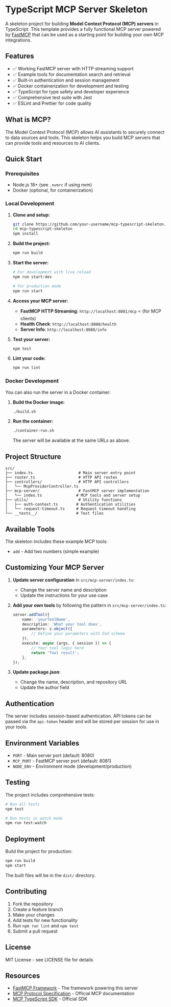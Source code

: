 # TypeScript MCP Server Skeleton

A skeleton project for building **Model Context Protocol (MCP) servers** in TypeScript. This template provides a fully functional MCP server powered by [FastMCP](https://github.com/punkpeye/fastmcp) that can be used as a starting point for building your own MCP integrations.

## Features

- ✅ Working FastMCP server with HTTP streaming support
- ✅ Example tools for documentation search and retrieval
- ✅ Built-in authentication and session management
- ✅ Docker containerization for development and testing
- ✅ TypeScript for type safety and developer experience
- ✅ Comprehensive test suite with Jest
- ✅ ESLint and Prettier for code quality

## What is MCP?

The Model Context Protocol (MCP) allows AI assistants to securely connect to data sources and tools. This skeleton helps you build MCP servers that can provide tools and resources to AI clients.

## Quick Start

### Prerequisites

- Node.js 18+ (see `.nvmrc` if using nvm)
- Docker (optional, for containerization)

### Local Development

1. **Clone and setup:**
   ```bash
   git clone https://github.com/your-username/mcp-typescript-skeleton.git
   cd mcp-typescript-skeleton
   npm install
   ```

2. **Build the project:**
   ```bash
   npm run build
   ```

3. **Start the server:**
   ```bash
   # For development with live reload
   npm run start:dev

   # For production mode
   npm run start
   ```

4. **Access your MCP server:**
   - **FastMCP HTTP Streaming**: `http://localhost:8081/mcp` ⭐ (for MCP clients)
   - **Health Check**: `http://localhost:8080/health`
   - **Server Info**: `http://localhost:8080/info`

5. **Test your server:**
   ```bash
   npm test
   ```

6. **Lint your code:**
   ```bash
   npm run lint
   ```

### Docker Development

You can also run the server in a Docker container:

1. **Build the Docker image:**
   ```bash
   ./build.sh
   ```

2. **Run the container:**
   ```bash
   ./container-run.sh
   ```

   The server will be available at the same URLs as above.

## Project Structure

```
src/
├── index.ts                    # Main server entry point
├── router.ts                   # HTTP API routes
├── controllers/                # HTTP API controllers
│   └── McpProviderController.ts
├── mcp-server/                 # FastMCP server implementation
│   └── index.ts               # MCP tools and server setup
├── utils/                      # Utility functions
│   ├── auth-context.ts        # Authentication utilities
│   └── request-timeout.ts     # Request timeout handling
└── __tests__/                 # Test files
```

## Available Tools

The skeleton includes these example MCP tools:

- `add` - Add two numbers (simple example)

## Customizing Your MCP Server

1. **Update server configuration** in `src/mcp-server/index.ts`:
   - Change the server name and description
   - Update the instructions for your use case

2. **Add your own tools** by following the pattern in `src/mcp-server/index.ts`:
   ```typescript
   server.addTool({
       name: 'yourToolName',
       description: 'What your tool does',
       parameters: z.object({
           // Define your parameters with Zod schema
       }),
       execute: async (args, { session }) => {
           // Your tool logic here
           return 'Tool result';
       },
   });
   ```

3. **Update package.json**:
   - Change the name, description, and repository URL
   - Update the author field

## Authentication

The server includes session-based authentication. API tokens can be passed via the `api-token` header and will be stored per session for use in your tools.

## Environment Variables

- `PORT` - Main server port (default: 8080)
- `MCP_PORT` - FastMCP server port (default: 8081)
- `NODE_ENV` - Environment mode (development/production)

## Testing

The project includes comprehensive tests:

```bash
# Run all tests
npm test

# Run tests in watch mode
npm run test:watch
```

## Deployment

Build the project for production:

```bash
npm run build
npm start
```

The built files will be in the `dist/` directory.

## Contributing

1. Fork the repository
2. Create a feature branch
3. Make your changes
4. Add tests for new functionality
5. Run `npm run lint` and `npm test`
6. Submit a pull request

## License

MIT License - see LICENSE file for details

## Resources

- [FastMCP Framework](https://github.com/punkpeye/fastmcp) - The framework powering this server
- [MCP Protocol Specification](https://github.com/modelcontextprotocol) - Official MCP documentation
- [MCP TypeScript SDK](https://github.com/modelcontextprotocol/typescript-sdk) - Official SDK